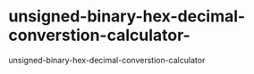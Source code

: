 # unsigned-binary-hex-decimal-converstion-calculator-
unsigned-binary-hex-decimal-converstion-calculator 
